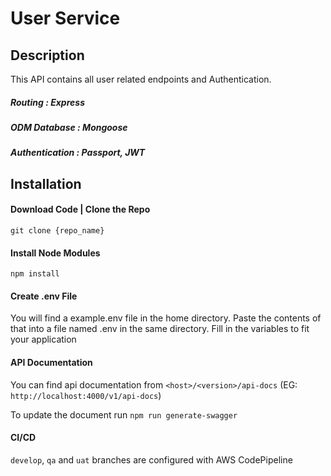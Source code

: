 # User Service

## Description

This API contains all user related endpoints and Authentication.

##### Routing : Express

##### ODM Database : Mongoose

##### Authentication : Passport, JWT

## Installation

#### Download Code | Clone the Repo

```
git clone {repo_name}
```

#### Install Node Modules

```
npm install
```

#### Create .env File

You will find a example.env file in the home directory. Paste the contents of that into a file named .env in the same directory.
Fill in the variables to fit your application

#### API Documentation

You can find api documentation from `<host>/<version>/api-docs` (EG: `http://localhost:4000/v1/api-docs`)

To update the document run `npm run generate-swagger`

#### CI/CD

`develop`, `qa` and `uat` branches are configured with AWS CodePipeline
